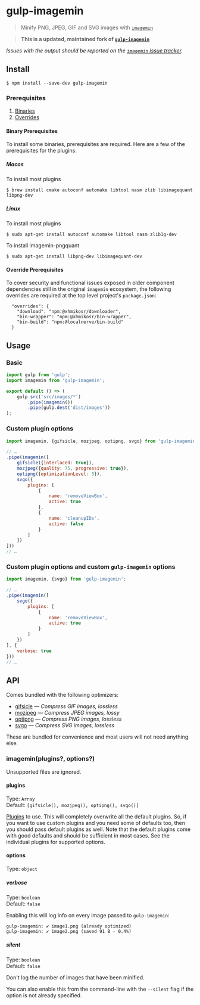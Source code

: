 # gulp-imagemin

> Minify PNG, JPEG, GIF and SVG images with [`imagemin`](https://github.com/imagemin/imagemin)

> **This is a updated, maintained fork of [`gulp-imagemin`](https://github.com/sindresorhus/gulp-imagemin)**

*Issues with the output should be reported on the [`imagemin` issue tracker](https://github.com/imagemin/imagemin/issues).*

## Install

```
$ npm install --save-dev gulp-imagemin
```

### Prerequisites

1. [Binaries](#binary-prerequisites)
2. [Overrides](#override-prerequisites)

#### Binary Prerequisites
To install some binaries, prerequisites are required. Here are a few of the prerequisites for the plugins:

##### Macos
To install most plugins
```
$ brew install cmake autoconf automake libtool nasm zlib libimagequant libpng-dev
```
##### Linux
To install most plugins
```
$ sudo apt-get install autoconf automake libtool nasm zlib1g-dev
```

To install imagemin-pngquant
```
$ sudo apt-get install libpng-dev libimagequant-dev
```

#### Override Prerequisites

To cover security and functional issues exposed in older component dependencies still in the original `imagemin` ecosystem, the following overrides are required at the top level project's `package.json`:
```
  "overrides": {
    "download": "npm:@xhmikosr/downloader",
    "bin-wrapper": "npm:@xhmikosr/bin-wrapper",
    "bin-build": "npm:@localnerve/bin-build"
  }
```

## Usage

### Basic

```js
import gulp from 'gulp';
import imagemin from 'gulp-imagemin';

export default () => (
	gulp.src('src/images/*')
		.pipe(imagemin())
		.pipe(gulp.dest('dist/images'))
);
```

### Custom plugin options

```js
import imagemin, {gifsicle, mozjpeg, optipng, svgo} from 'gulp-imagemin';

// …
.pipe(imagemin([
	gifsicle({interlaced: true}),
	mozjpeg({quality: 75, progressive: true}),
	optipng({optimizationLevel: 5}),
	svgo({
		plugins: [
			{
				name: 'removeViewBox',
				active: true
			},
			{
				name: 'cleanupIDs',
				active: false
			}
		]
	})
]))
// …
```

### Custom plugin options and custom `gulp-imagemin` options

```js
import imagemin, {svgo} from 'gulp-imagemin';

// …
.pipe(imagemin([
	svgo({
		plugins: [
			{
				name: 'removeViewBox',
				active: true
			}
		]
	})
], {
	verbose: true
}))
// …
```

## API

Comes bundled with the following optimizers:

- [gifsicle](https://github.com/imagemin/imagemin-gifsicle) — *Compress GIF images, lossless*
- [mozjpeg](https://github.com/imagemin/imagemin-mozjpeg) — *Compress JPEG images, lossy*
- [optipng](https://github.com/imagemin/imagemin-optipng) — *Compress PNG images, lossless*
- [svgo](https://github.com/imagemin/imagemin-svgo) — *Compress SVG images, lossless*

These are bundled for convenience and most users will not need anything else.

### imagemin(plugins?, options?)

Unsupported files are ignored.

#### plugins

Type: `Array`\
Default: `[gifsicle(), mozjpeg(), optipng(), svgo()]`

[Plugins](https://www.npmjs.com/browse/keyword/imageminplugin) to use. This will completely overwrite all the default plugins. So, if you want to use custom plugins and you need some of defaults too, then you should pass default plugins as well. Note that the default plugins come with good defaults and should be sufficient in most cases. See the individual plugins for supported options.

#### options

Type: `object`

##### verbose

Type: `boolean`\
Default: `false`

Enabling this will log info on every image passed to `gulp-imagemin`:

```
gulp-imagemin: ✔ image1.png (already optimized)
gulp-imagemin: ✔ image2.png (saved 91 B - 0.4%)
```

##### silent

Type: `boolean`\
Default: `false`

Don't log the number of images that have been minified.

You can also enable this from the command-line with the `--silent` flag if the option is not already specified.
